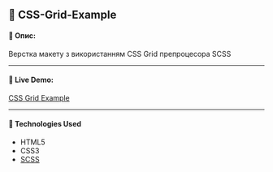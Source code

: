 ## :pushpin: CSS-Grid-Example

#### :memo: Опис: 

Верстка макету з використанням CSS Grid препроцесора SCSS
___

#### :link: Live Demo: 
[CSS Grid Example](https://alexsanders-git.github.io/CSS-Grid-Example/)
___

#### :rocket: Technologies Used

* HTML5
* CSS3
* [SCSS](https://sass-lang.com/)

